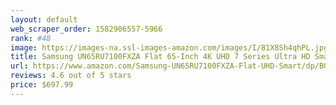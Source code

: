 ```yaml
---
layout: default 
﻿web_scraper_order: 1582906557-5966
rank: #48
image: https://images-na.ssl-images-amazon.com/images/I/81X8Sh4qhPL.jpg
title: Samsung UN65RU7100FXZA Flat 65-Inch 4K UHD 7 Series Ultra HD Smart TV with HDR and Alexa…
url: https://www.amazon.com/Samsung-UN65RU7100FXZA-Flat-UHD-Smart/dp/B07NC96MBL/ref=zg_mw_electronics_48?_encoding=UTF8&psc=1&refRID=57162F156C34G7WF8S8A
reviews: 4.6 out of 5 stars
price: $697.99 
---
```

